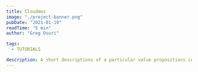 ```yaml
---
title: Cloudmos
image: "./project-banner.png"
pubDate: "2021-01-19"
readTime: "5 min"
author: "Greg Osuri"

tags:
  - TUTORIALS

description: A short descriptions of a particular value propositions comes here... A short descriptions of a particular value propositions comes here...
---
```


